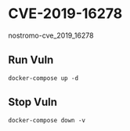 # CVE-2019-16278

nostromo-cve_2019_16278

## Run Vuln

```
docker-compose up -d
```

## Stop Vuln

```
docker-compose down -v
```

